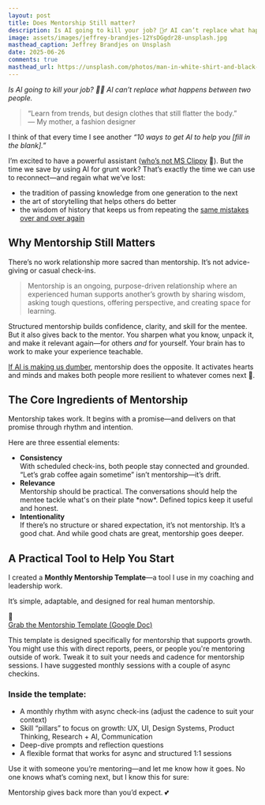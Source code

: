 ```yaml
---
layout: post
title: Does Mentorship Still matter?
description: Is AI going to kill your job? 🤷‍♂️ AI can’t replace what happens between two people.
image: assets/images/jeffrey-brandjes-12YsDGgdr28-unsplash.jpg
masthead_caption: Jeffrey Brandjes on Unsplash
date: 2025-06-26
comments: true
masthead_url: https://unsplash.com/photos/man-in-white-shirt-and-black-shorts-jumping-on-skateboard-12YsDGgdr28
---
```

_Is AI going to kill your job? 🤷‍♂️ AI can’t replace what happens between two people._
> “Learn from trends, but design clothes that still flatter the body.”  
> — My mother, a fashion designer

I think of that every time I see another *“10 ways to get AI to help you [fill in the blank].”*

I’m excited to have a powerful assistant ([who’s not MS Clippy](https://www.command.ai/blog/what-clippy-taught-us-all/) 📎). But the time we save by using AI for grunt work? That’s exactly the time we can use to reconnect—and regain what we’ve lost:

- the tradition of passing knowledge from one generation to the next  
- the art of storytelling that helps others do better  
- the wisdom of history that keeps us from repeating the [same mistakes over and over again](https://archive.ph/lqq8e)   

## Why Mentorship Still Matters

There’s no work relationship more sacred than mentorship. It’s not advice-giving or casual check-ins.

> Mentorship is an ongoing, purpose-driven relationship where an experienced human supports another’s growth by sharing wisdom, asking tough questions, offering perspective, and creating space for learning.

Structured mentorship builds confidence, clarity, and skill for the mentee. But it also gives back to the mentor. You sharpen what you know, unpack it, and make it relevant again—for others *and* for yourself. Your brain has to work to make your experience teachable.

[If AI is making us dumber](https://www.vice.com/en/article/ai-is-making-us-dumber-shocker/), mentorship does the opposite. It activates hearts and minds and makes both people more resilient to whatever comes next 🤖.

## The Core Ingredients of Mentorship

Mentorship takes work. It begins with a promise—and delivers on that promise through rhythm and intention.

Here are three essential elements:
<ul>
<li><b>Consistency</b> <br/>  
With scheduled check-ins, both people stay connected and grounded. “Let’s grab coffee again sometime” isn’t mentorship—it’s drift.
</li>
<li><b>Relevance</b>  <br />
Mentorship should be practical. The conversations should help the mentee tackle what's on their plate *now*. Defined topics keep it useful and honest.</li>
<li><b>Intentionality</b>  <br />
If there’s no structure or shared expectation, it’s not mentorship. It’s a good chat. And while good chats are great, mentorship goes deeper.</li>
</ul>

## A Practical Tool to Help You Start

I created a **Monthly Mentorship Template**—a tool I use in my coaching and leadership work.

It’s simple, adaptable, and designed for real human mentorship.
<div class="alert-warning">
  <div class="icon">📎</div>
  <div class="content">
    <div class="title"> <a href="https://docs.google.com/document/d/1JlLRIG4jXRwv2t163da6evLNTcdYDqrjxu-OJBZ2zsQ/edit?usp=sharing" target="_blank" rel="noopener noreferrer">
  Grab the Mentorship Template (Google Doc)
</a></div>
    <p> This template is designed specifically for mentorship that supports growth. You might use this with direct reports, peers, or people you're mentoring outside of work. Tweak it to suit your needs and cadence for mentorship sessions. I have suggested monthly sessions with a couple of async checkins.
    </p>
    </div>
    </div>


### Inside the template:

- A monthly rhythm with async check-ins (adjust the cadence to suit your context)  
- Skill “pillars” to focus on growth: UX, UI, Design Systems, Product Thinking, Research + AI, Communication  
- Deep-dive prompts and reflection questions  
- A flexible format that works for async and structured 1:1 sessions  

Use it with someone you’re mentoring—and let me know how it goes. No one knows what’s coming next, but I know this for sure:

Mentorship gives back more than you’d expect. 💕